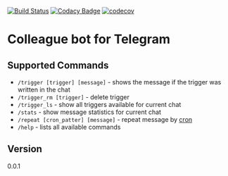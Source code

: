 [![Build Status](https://travis-ci.org/ustits/ColleagueBot.svg?branch=develop)](https://travis-ci.org/ustits/ColleagueBot)
[![Codacy Badge](https://api.codacy.com/project/badge/Grade/a8b489aca8ac426089f64ba35de99bda)](https://www.codacy.com/app/ustits/ColleagueBot?utm_source=github.com&amp;utm_medium=referral&amp;utm_content=ustits/ColleagueBot&amp;utm_campaign=Badge_Grade)
[![codecov](https://codecov.io/gh/ustits/ColleagueBot/branch/develop/graph/badge.svg)](https://codecov.io/gh/ustits/ColleagueBot)

# Colleague bot for Telegram
## Supported Commands
* `/trigger [trigger] [message]` - shows the message if the trigger was written in the chat
* `/trigger_rm [trigger]` - delete trigger
* `/trigger_ls` - show all triggers available for current chat
* `/stats` - show message statistics for current chat
* `/repeat [cron_patter] [message]` - repeat message by [cron](http://www.quartz-scheduler.org/documentation/quartz-2.x/tutorials/crontrigger.html)
* `/help` - lists all available commands

## Version
0.0.1